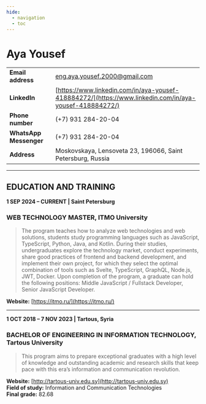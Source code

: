 ```yaml
---
hide:
  - navigation
  - toc
---
```


# Aya Yousef

| | |
|---|---|
| **Email address** | [eng.aya.yousef.2000@gmail.com](mailto:eng.aya.yousef.2000@gmail.com) |
| **LinkedIn** | [https://www.linkedin.com/in/aya-yousef-418884272/](https://www.linkedin.com/in/aya-yousef-418884272/) |
| **Phone number** | (+7) 931 284-20-04 |
| **WhatsApp Messenger** | (+7) 931 284-20-04 |
| **Address** | Moskovskaya, Lensoveta 23, 196066, Saint Petersburg, Russia |

---

## EDUCATION AND TRAINING

**1 SEP 2024 – CURRENT | Saint Petersburg**
### WEB TECHNOLOGY MASTER, ITMO University

> The program teaches how to analyze web technologies and web solutions, students study programming languages such as JavaScript, TypeScript, Python, Java, and Kotlin. During their studies, undergraduates explore the technology market, conduct experiments, share good practices of frontend and backend development, and implement their own project, for which they select the optimal combination of tools such as Svelte, TypeScript, GraphQL, Node.js, JWT, Docker. Upon completion of the program, a graduate can hold the following positions: Middle JavaScript / Fullstack Developer, Senior JavaScript Developer.

**Website:** [https://itmo.ru/](https://itmo.ru/)

---

**1 OCT 2018 – 7 NOV 2023 | Tartous, Syria**
### BACHELOR OF ENGINEERING IN INFORMATION TECHNOLOGY, Tartous University

> This program aims to prepare exceptional graduates with a high level of knowledge and outstanding academic and research skills that keep pace with this era’s information and communication revolution.

**Website:** [http://tartous-univ.edu.sy](http://tartous-univ.edu.sy)  
**Field of study:** Information and Communication Technologies  
**Final grade:** 82.68